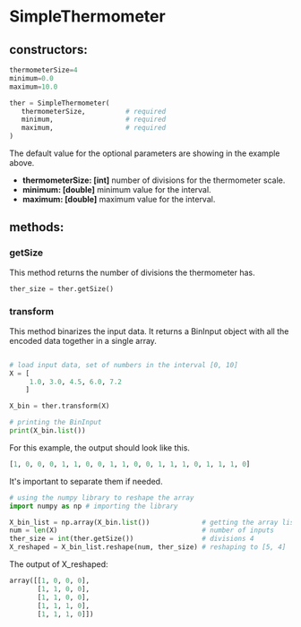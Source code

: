 # SimpleThermometer
## constructors:
```python
thermometerSize=4
minimum=0.0
maximum=10.0

ther = SimpleThermometer(
   thermometerSize,          # required
   minimum,                  # required
   maximum,                  # required
)
```
The default value for the optional parameters are showing in the example above.
- **thermometerSize: [int]** number of divisions for the thermometer scale.
- **minimum: [double]** minimum value for the interval.
- **maximum: [double]** maximum value for the interval.

## methods:
### getSize
This method returns the number of divisions the thermometer has.
```python
ther_size = ther.getSize()
```
### transform
This method binarizes the input data. It returns a BinInput object with all the encoded data together in a single array. 
```python

# load input data, set of numbers in the interval [0, 10] 
X = [
     1.0, 3.0, 4.5, 6.0, 7.2 
    ]

X_bin = ther.transform(X)

# printing the BinInput
print(X_bin.list())
```
For this example, the output should look like this.
```python
[1, 0, 0, 0, 1, 1, 0, 0, 1, 1, 0, 0, 1, 1, 1, 0, 1, 1, 1, 0]
```
It's important to separate them if needed.
```python
# using the numpy library to reshape the array
import numpy as np # importing the library

X_bin_list = np.array(X_bin.list())             # getting the array list
num = len(X)                                    # number of inputs
ther_size = int(ther.getSize())                 # divisions 4
X_reshaped = X_bin_list.reshape(num, ther_size) # reshaping to [5, 4]
```
The output of X_reshaped:
```python
array([[1, 0, 0, 0],
       [1, 1, 0, 0],
       [1, 1, 0, 0],
       [1, 1, 1, 0],
       [1, 1, 1, 0]])
```
